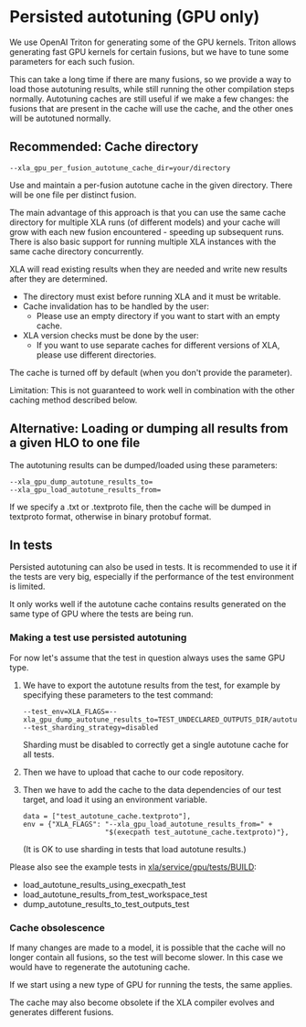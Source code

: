 # Persisted autotuning (GPU only)

We use OpenAI Triton for generating some of the GPU kernels. Triton allows
generating fast GPU kernels for certain fusions, but we have to tune some
parameters for each such fusion.

This can take a long time if there are many fusions, so we provide a way to load
those autotuning results, while still running the other compilation steps
normally. Autotuning caches are still useful if we make a few changes: the
fusions that are present in the cache will use the cache, and the other ones
will be autotuned normally.

## Recommended: Cache directory

```
--xla_gpu_per_fusion_autotune_cache_dir=your/directory
```

Use and maintain a per-fusion autotune cache in the given directory. There will
be one file per distinct fusion.

The main advantage of this approach is that you can use the same cache directory
for multiple XLA runs (of different models) and your cache will grow with each
new fusion encountered - speeding up subsequent runs. There is also basic
support for running multiple XLA instances with the same cache directory
concurrently.

XLA will read existing results when they are needed and write new results after
they are determined.

- The directory must exist before running XLA and it must be writable.
- Cache invalidation has to be handled by the user:
  - Please use an empty directory if you want to start with an empty cache.
- XLA version checks must be done by the user:
  - If you want to use separate caches for different versions of XLA, please use
    different directories.

The cache is turned off by default (when you don't provide the parameter).

Limitation: This is not guaranteed to work well in combination with the other
caching method described below.

## Alternative: Loading or dumping all results from a given HLO to one file

The autotuning results can be dumped/loaded using these parameters:

```
--xla_gpu_dump_autotune_results_to=
--xla_gpu_load_autotune_results_from=
```

If we specify a .txt or .textproto file, then the cache will be dumped in
textproto format, otherwise in binary protobuf format.

## In tests

Persisted autotuning can also be used in tests. It is recommended to use it if
the tests are very big, especially if the performance of the test environment is
limited.

It only works well if the autotune cache contains results generated on the same
type of GPU where the tests are being run.

### Making a test use persisted autotuning

For now let's assume that the test in question always uses the same GPU type.

1.  We have to export the autotune results from the test, for example by
    specifying these parameters to the test command:

    ```
    --test_env=XLA_FLAGS=--xla_gpu_dump_autotune_results_to=TEST_UNDECLARED_OUTPUTS_DIR/autotune_cache.textproto
    --test_sharding_strategy=disabled
    ```

    Sharding must be disabled to correctly get a single autotune cache for all
    tests.

2.  Then we have to upload that cache to our code repository.

3.  Then we have to add the cache to the data dependencies of our test target,
    and load it using an environment variable.

    ```
    data = ["test_autotune_cache.textproto"],
    env = {"XLA_FLAGS": "--xla_gpu_load_autotune_results_from=" +
                        "$(execpath test_autotune_cache.textproto)"},
    ```

    (It is OK to use sharding in tests that load autotune results.)

Please also see the example tests in
[xla/service/gpu/tests/BUILD](https://github.com/openxla/xla/blob/main/xla/service/gpu/tests/BUILD):

-   load_autotune_results_using_execpath_test
-   load_autotune_results_from_test_workspace_test
-   dump_autotune_results_to_test_outputs_test

### Cache obsolescence

If many changes are made to a model, it is possible that the cache will no
longer contain all fusions, so the test will become slower. In this case we
would have to regenerate the autotuning cache.

If we start using a new type of GPU for running the tests, the same applies.

The cache may also become obsolete if the XLA compiler evolves and generates
different fusions.
